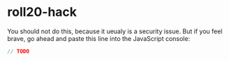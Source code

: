 # roll20-hack
You should not do this, because it ueualy is a security issue. But if you feel brave, go ahead and paste this line into the JavaScript console:
```JavaScript
// TODO
```

